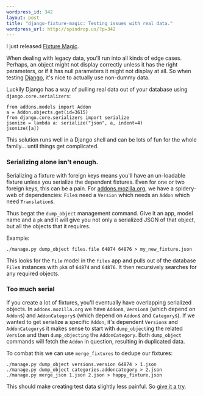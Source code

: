```yaml
--- 
wordpress_id: 342
layout: post
title: "django-fixture-magic: Testing issues with real data."
wordpress_url: http://spindrop.us/?p=342
---
```

[f]: http://github.com/davedash/django-fixture-magic
[amo]: http://addons.mozilla.org/
[django]: http://djangoproject.com/

I just released [Fixture Magic][f].

When dealing with legacy data, you'll run into all kinds of edge cases.  Perhaps, an object might not display correctly unless it has the right parameters, or if it has null parameters it might not display at all.  So when testing [Django][], it's nice to actually use non-dummy data.  

Luckily Django has a way of pulling real data out of your database using `django.core.serializers`:


	from addons.models import Addon
	a = Addon.objects.get(id=3615)
	from django.core.serializers import serialize
	jsonize = lambda a: serialize("json", a, indent=4)
	jsonize([a])

This solution runs well in a Django shell and can be lots of fun for the whole family... until things get complicated.
<!--more-->
### Serializing alone isn't enough.

Serializing a fixture with foreign keys means you'll have an un-loadable fixture unless you serialize the dependent fixtures.  Even for one or two foreign keys, this can be a pain.  For [addons.mozilla.org][amo], we have a spidery-web of dependencies: `File`s need a `Version` which needs an `Addon` which need `Translation`s.

Thus begat the `dump_object` management command.  Give it an app, model name and a `pk` and it will give you not only a serialized JSON of that object, but all the objects that it requires.

Example:

	./manage.py dump_object files.file 64874 64876 > my_new_fixture.json

This looks for the `File` model in the `files` app and pulls out of the database `File`s instances with `pk`s of `64874` and `64876`.  It then recursively searches for any required objects.

### Too much serial

If you create a lot of fixtures, you'll eventually have overlapping serialized objects.  In `addons.mozilla.org` we have `Addon`s, `Version`s (which depend on `Addon`s) and `AddonCategory`s (which depend on `Addon`s and `Category`s).  If we wanted to get serialize a specific `Addon`, it's dependent `Version`s and `AddonCategory`s it makes sense to start with `dump_object`ing the related `Version` and then `dump_objecting` the `AddonCategory`.  Both `dump_object` commands will fetch the `Addon` in question, resulting in duplicated data.

To combat this we can use `merge_fixtures` to dedupe our fixtures:

	./manage.py dump_object versions.version 64874 > 1.json
	./manage.py dump_object categories.addoncategory > 2.json
	./manage.py merge_json 1.json 2.json > happy_fixture.json

This should make creating test data slightly less painful.  So [give it a try][f].
